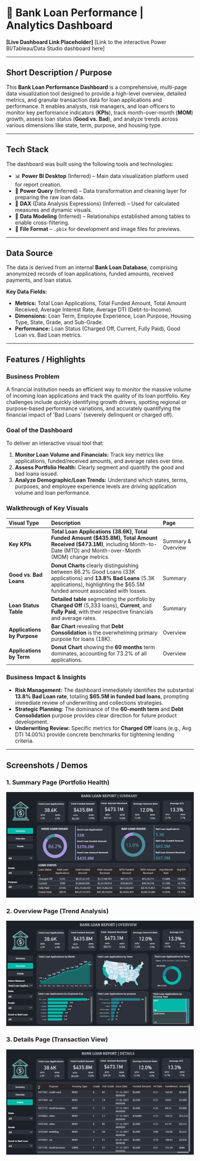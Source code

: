 # 🏦 Bank Loan Performance | Analytics Dashboard

**[Live Dashboard Link Placeholder]**
[Link to the interactive Power BI/Tableau/Data Studio dashboard here]

---

## Short Description / Purpose
This **Bank Loan Performance Dashboard** is a comprehensive, multi-page data visualization tool designed to provide a high-level overview, detailed metrics, and granular transaction data for loan applications and performance. It enables analysts, risk managers, and loan officers to monitor key performance indicators (**KPIs**), track month-over-month (**MOM**) growth, assess loan status (**Good vs. Bad**), and analyze trends across various dimensions like state, term, purpose, and housing type.

---

## Tech Stack
The dashboard was built using the following tools and technologies:
* 📊 **Power BI Desktop** (Inferred) – Main data visualization platform used for report creation.
* 📂 **Power Query** (Inferred) – Data transformation and cleaning layer for preparing the raw loan data.
* 🧠 **DAX** (Data Analysis Expressions) (Inferred) – Used for calculated measures and dynamic visuals.
* 📝 **Data Modeling** (Inferred) – Relationships established among tables to enable cross-filtering.
* 📁 **File Format** – `.pbix` for development and image files for previews.

---

## Data Source
The data is derived from an internal **Bank Loan Database**, comprising anonymized records of loan applications, funded amounts, received payments, and loan status.

**Key Data Fields:**
* **Metrics:** Total Loan Applications, Total Funded Amount, Total Amount Received, Average Interest Rate, Average DTI (Debt-to-Income).
* **Dimensions:** Loan Term, Employee Experience, Loan Purpose, Housing Type, State, Grade, and Sub-Grade.
* **Performance:** Loan Status (Charged Off, Current, Fully Paid), Good Loan vs. Bad Loan metrics.

---

## Features / Highlights

### Business Problem
A financial institution needs an efficient way to monitor the massive volume of incoming loan applications and track the quality of its loan portfolio. Key challenges include quickly identifying growth drivers, spotting regional or purpose-based performance variations, and accurately quantifying the financial impact of 'Bad Loans' (severely delinquent or charged off).

### Goal of the Dashboard
To deliver an interactive visual tool that:
1.  **Monitor Loan Volume and Financials:** Track key metrics like applications, funded/received amounts, and average rates over time.
2.  **Assess Portfolio Health:** Clearly segment and quantify the good and bad loans issued.
3.  **Analyze Demographic/Loan Trends:** Understand which states, terms, purposes, and employee experience levels are driving application volume and loan performance.

### Walkthrough of Key Visuals
| Visual Type | Description | Page |
| :--- | :--- | :--- |
| **Key KPIs** | **Total Loan Applications ($\text{38.6K}$), Total Funded Amount ($\text{\$435.8M}$), Total Amount Received ($\text{\$473.1M}$)**, including Month-to-Date (MTD) and Month-over-Month (MOM) change metrics. | Summary & Overview |
| **Good vs. Bad Loans** | **Donut Charts** clearly distinguishing between $\text{86.2\%}$ Good Loans ($\text{33K}$ applications) and **$\text{13.8\%}$ Bad Loans** ($\text{5.3K}$ applications), highlighting the $\text{\$65.5M}$ funded amount associated with losses. | Summary |
| **Loan Status Table** | **Detailed table** segmenting the portfolio by **Charged Off** ($\text{5,333}$ loans), **Current**, and **Fully Paid**, with their respective financials and average rates. | Summary |
| **Applications by Purpose** | **Bar Chart** revealing that **Debt Consolidation** is the overwhelming primary purpose for loans ($\text{18K}$). | Overview |
| **Applications by Term** | **Donut Chart** showing the **$\text{60}$ months** term dominates, accounting for $\text{73.2\%}$ of all applications. | Overview |

### Business Impact & Insights
* **Risk Management:** The dashboard immediately identifies the substantial **$\text{13.8\%}$ Bad Loan rate**, totaling **$\text{\$65.5M}$ in funded bad loans**, prompting immediate review of underwriting and collections strategies.
* **Strategic Planning:** The dominance of the **$\text{60}$-month term** and **Debt Consolidation** purpose provides clear direction for future product development.
* **Underwriting Review:** Specific metrics for **Charged Off** loans (e.g., Avg DTI $\text{14.00\%}$) provide concrete benchmarks for tightening lending criteria.

---

## Screenshots / Demos

### 1. Summary Page (Portfolio Health)
![Bank Loan Report Summary](Bank_loan_summary.png)

### 2. Overview Page (Trend Analysis)
![Bank Loan Report Overview](Bank_loan_overview.png)

### 3. Details Page (Transaction View)
![Bank Loan Report Details](Bank_loan_details.png)
